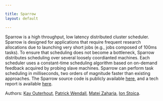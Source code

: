 ```yaml
---

title: Sparrow
layout: default

---
```

Sparrow is a high throughput, low latency distributed cluster scheduler. Sparrow is designed for applications that require frequent research allocations due to launching very short jobs (e.g., jobs composed of 100ms tasks).  To ensure that scheduling does not become a bottleneck, Sparrow distributes scheduling over several loosely coordianted machines. Each scheduler uses a constant-time scheduling algorithm based on on-demand feedback acquired by probing slave machines. Sparrow can perform task scheduling in milliseconds, two orders of magnitude faster than existing approaches. The Sparrow source code is publicly available [here](https://github.com/radlab/sparrow), and a tech report is available [here](http://www.pwendell.com/docs/sparrow-submission.pdf).

Authors: [Kay Outerhout](http://www.eecs.berkeley.edu/~keo/), [Patrick
Wendall](http://www.pwendell.com/), [Matei Zaharia](http://www.cs.berkeley.edu/~matei/), [Ion
Stoica](http://www.cs.berkeley.edu/~istoica/).
